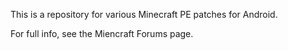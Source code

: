 This is a repository for various Minecraft PE patches for Android.

For full info, see the Miencraft Forums page. 
